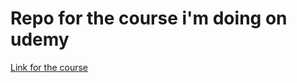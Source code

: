 # Repo for the course i'm doing on udemy
[Link for the course](https://www.udemy.com/course/microservices-with-node-js-and-react/)
